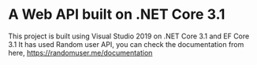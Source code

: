 # A Web API built on .NET Core 3.1
This project is built using Visual Studio 2019 on .NET Core 3.1 and EF Core 3.1
It has used Random user API, you can check the documentation from here, https://randomuser.me/documentation  
